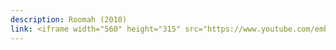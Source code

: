 ```yaml
---
description: Roomah (2010)
link: <iframe width="560" height="315" src="https://www.youtube.com/embed/IqWtv-n37SI?si=W4vl2nQxZH11Xq3U" title="YouTube video player" frameborder="0" allow="accelerometer; autoplay; clipboard-write; encrypted-media; gyroscope; picture-in-picture; web-share" referrerpolicy="strict-origin-when-cross-origin" allowfullscreen></iframe>
---
```

